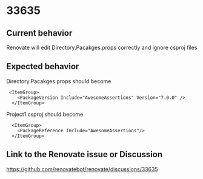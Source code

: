 # 33635

## Current behavior

Renovate will edit Directory.Pacakges.props correctly and ignore csproj files

## Expected behavior

Directory.Pacakges.props should become 

```
 <ItemGroup>
    <PackageVersion Include="AwesomeAssertions" Version="7.0.0" />
  </ItemGroup>
```

Project1.csproj should become
```
  <ItemGroup>
    <PackageReference Include="AwesomeAssertions"/>
  </ItemGroup>
```


## Link to the Renovate issue or Discussion

https://github.com/renovatebot/renovate/discussions/33635
